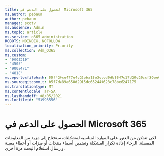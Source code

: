 ```yaml
---
title: الحصول على الدعم في Microsoft 365
ms.author: pebaum
author: pebaum
manager: scotv
ms.audience: Admin
ms.topic: article
ms.service: o365-administration
ROBOTS: NOINDEX, NOFOLLOW
localization_priority: Priority
ms.collection: Adm_O365
ms.custom:
- "9002319"
- "4503"
- "9002471"
- "4818"
ms.openlocfilehash: 55f420ce477e4c22eba15e3eccd0db8647c17d29e20ccf39ee01f62f151db5c9
ms.sourcegitcommit: b5f7da89a650d2915dc652449623c78be6247175
ms.translationtype: MT
ms.contentlocale: ar-SA
ms.lasthandoff: 08/05/2021
ms.locfileid: "53993556"
---
```

# <a name="get-support-with-microsoft-365"></a>الحصول على الدعم في Microsoft 365

لكي تتمكن من العثور على الموارد المناسبة لمشكلتك، سنحتاج إلى مزيد من المعلومات المفصلة. الرجاء إعادة تكرار المشكلة وتضمين أسماء منتجات أو ميزات أو أخطاء معينة وإرسال استعلام البحث مرة أخرى.
